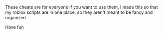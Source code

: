 These cheats are for everyone if you want to use them, I made this so that my roblox scripts are in one place, so they aren't meant to be fancy and organized.

Have fun
